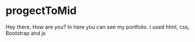 # progectToMid
Hey there, How are you? In here you can see my portfolio. I used html, css, Bootstrap and js
